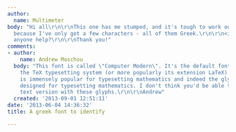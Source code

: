 ```yaml
---
author:
  name: Multimeter
body: "Hi all\r\n\r\nThis one has me stumped, and it's tough to work out what it is
  because I've only got a few characters - all of them Greek.\r\n\r\n<img src=http://i.imgur.com/AuPIpqj.jpg>\r\n\r\nCan
  anyone help?\r\n\r\nThank you!"
comments:
- author:
    name: Andrew Moschou
  body: "This font is called \"Computer Modern\". It's the default font used with
    the TeX typesetting system (or more popularly its extension LaTeX). TeX/LaTeX
    is immensely popular for typesetting mathematics and indeed the glyphs here are
    designed for typesetting mathematics. I don't think you'd be able to find a Greek
    text version with these glyphs.\r\n\r\nAndrew"
  created: '2013-09-01 12:51:11'
date: '2013-06-04 14:36:32'
title: A greek font to identify

---
```

